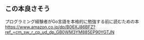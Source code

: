 ## この本良さそう

プログラミング経験者がGo言語を本格的に勉強する前に読むための本
https://www.amazon.co.jp/dp/B06XJ86BFZ?ref_=cm_sw_r_cp_ud_dp_GB0WM3YM885EP90YGTJN